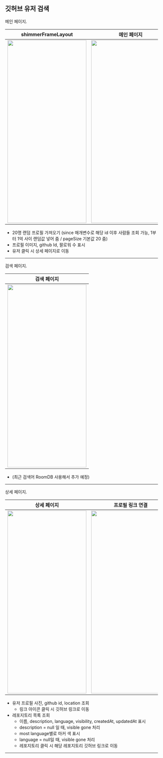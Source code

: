 ## 깃허브 유저 검색

메인 페이지.

 shimmerFrameLayout                                                                                                                           | 메인 페이지                                                                                                               
----------------------------------------------------------------------------------------------------------------------------------------------|----------------------------------------------------------------------------------------------------------------------
 <img src="https://github.com/HamBeomJoon/Android-Toy-Project/assets/37996727/b0394b42-184d-408c-be00-42baa1605083" width="260" height="600"> | <img src="https://github.com/user-attachments/assets/56eed15f-a76a-407d-8eba-cebf9b350cbf" width="260" height="600"> 

- 20명 랜덤 프로필 가져오기 (since 매개변수로 해당 id 이후 사람들 조회 가능, 1부터 1억 사이 랜덤값 넣어 줌 / pageSize 기본값 20 줌)
- 프로필 이미지, github Id, 팔로워 수 표시
- 유저 클릭 시 상세 페이지로 이동

----
검색 페이지.

 검색 페이지                                                                                                               |
----------------------------------------------------------------------------------------------------------------------|
 <img src="https://github.com/user-attachments/assets/b901d007-16e3-4e46-b079-d128da4bd82a" width="260" height="600"> |

- (최근 검색어 RoomDB 사용해서 추가 예정)

----
상세 페이지.

 상세 페이지                                                                                                               | 프로필 링크 연결                                                                                                            | 레포지토리 링크 연결                                                                                                          
----------------------------------------------------------------------------------------------------------------------|----------------------------------------------------------------------------------------------------------------------|----------------------------------------------------------------------------------------------------------------------
 <img src="https://github.com/user-attachments/assets/4f3555cc-06a4-40b9-aecb-7dba1191ccf9" width="260" height="600"> | <img src="https://github.com/user-attachments/assets/4cf40e49-af41-4447-8bb3-8bdc15ba62bc" width="260" height="600"> | <img src="https://github.com/user-attachments/assets/8bda38b7-06f7-4138-b784-ec0e5c0d55c7" width="260" height="600"> 

- 유저 프로필 사진, github id, location 조회
    - 링크 아이콘 클릭 시 깃허브 링크로 이동
- 레포지토리 목록 조회
    - 이름, description, language, visibility, createdAt, updatedAt 표시
    - description = null 일 때, visible gone 처리
    - most language별로 마커 색 표시
    - language = null일 때, visible gone 처리
    - 레포지토리 클릭 시 해당 레포지토리 깃허브 링크로 이동

----
